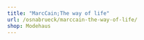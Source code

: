 ```yaml
---
title: "MarcCain;The way of life"
url: /osnabrueck/marccain-the-way-of-life/
shop: Modehaus
---
```

